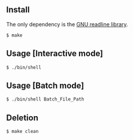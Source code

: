 ## Install

The only dependency is the [GNU readline library](https://cnswww.cns.cwru.edu/php/chet/readline/rltop.html).

```
$ make
```
## Usage [Interactive mode]

```
$ ./bin/shell
```
## Usage [Batch mode]

```
$ ./bin/shell Batch_File_Path
```
## Deletion

```
$ make clean
```

